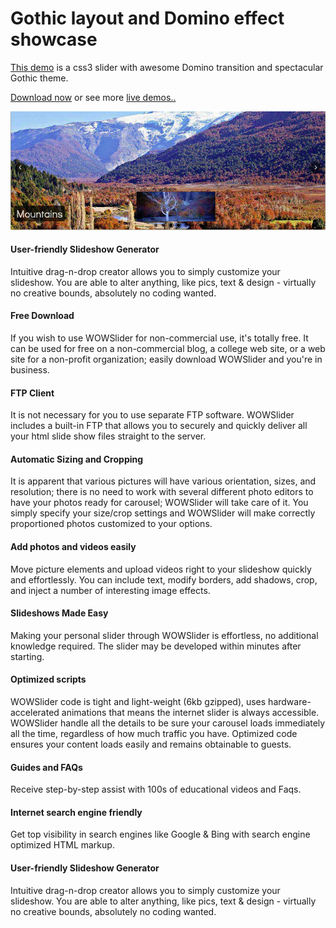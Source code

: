 # Gothic layout and Domino effect showcase

[This demo](http://wowslider.com/css3-slider-gothic-domino-demo.html) is a css3 slider with awesome Domino transition
and spectacular Gothic theme. 
   

[Download now](http://wowslider.com/) or see more [live demos..](http://wowslider.com/demo.html)

<a href="http://wowslider.com/css3-slider-gothic-domino-demo.html">
  <img src="https://raw.githubusercontent.com/jq0/css3-slider-gothic-domino/master/css3-slider-gothic-domino.jpg">
</a>		

#### User-friendly Slideshow Generator
Intuitive drag-n-drop creator allows you to simply customize your slideshow. You are able to alter anything, like pics, text & design - virtually no creative bounds, absolutely no coding wanted. 

#### Free Download
If you wish to use WOWSlider for non-commercial use, it's totally free. It can be used for free on a non-commercial blog, a college web site, or a web site for a non-profit organization; easily download WOWSlider and you're in business.

#### FTP Client
It is not necessary for you to use separate FTP software. WOWSlider includes a built-in FTP that allows you to securely and quickly deliver all your html slide show files straight to the server.

#### Automatic Sizing and Cropping
It is apparent that various pictures will have various orientation, sizes, and resolution; there is no need to work with several different photo editors to have your photos ready for carousel; WOWSlider will take care of it. You simply specify your size/crop settings and WOWSlider will make correctly proportioned photos customized to your options.

#### Add photos and videos easily
Move picture elements and upload videos right to your slideshow quickly and effortlessly. You can include text, modify borders, add shadows, crop, and inject a number of interesting image effects.

#### Slideshows Made Easy
Making your personal slider through WOWSlider is effortless, no additional knowledge required. The slider may be developed within minutes after starting.

#### Optimized scripts
WOWSlider code is tight and light-weight (6kb gzipped), uses hardware-accelerated animations that means the internet slider is always accessible. WOWSlider handle all the details to be sure your carousel loads immediately all the time, regardless of how much traffic you have. Optimized code ensures your content loads easily and remains obtainable to guests.

#### Guides and FAQs
Receive step-by-step assist with 100s of educational videos and Faqs.

#### Internet search engine friendly 
Get top visibility in search engines like Google & Bing with search engine optimized HTML markup.

#### User-friendly Slideshow Generator
Intuitive drag-n-drop creator allows you to simply customize your slideshow. You are able to alter anything, like pics, text & design - virtually no creative bounds, absolutely no coding wanted. 
